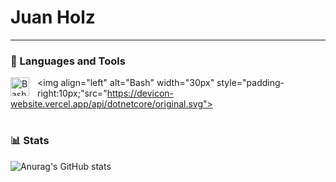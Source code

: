 # Juan Holz

---

### 🧰 Languages and Tools


<img align="left" alt="Bash" width="30px" style="padding-right:10px;" src="https://devicon-website.vercel.app/api/csharp/original.svg"></img>
<img align="left" alt="Bash" width="30px" style="padding-right:10px;"src="https://devicon-website.vercel.app/api/dotnetcore/original.svg"></img>
<br />

#

### 📊 Stats

![Anurag's GitHub stats](https://github-readme-stats.vercel.app/api?username=juanholzg&show_icons=true&theme=radical)


